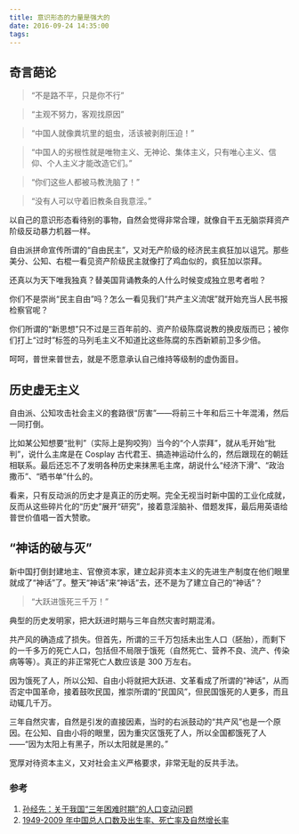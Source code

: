 ```yaml
---
title: 意识形态的力量是强大的
date: 2016-09-24 14:35:00
tags:
---
```


## 奇言葩论 ##

>“不是路不平，只是你不行”

>“主观不努力，客观找原因”

>“中国人就像粪坑里的蛆虫，活该被剥削压迫！”

> “中国人的劣根性就是唯物主义、无神论、集体主义，只有唯心主义、信仰、个人主义才能改造它们。”

> “你们这些人都被马教洗脑了！”

> “没有人可以守着旧教条自我意淫。”

以自己的意识形态看待别的事物，自然会觉得非常合理，就像自干五无脑崇拜资产阶级反动暴力机器一样。

自由派拼命宣传所谓的“自由民主”，又对无产阶级的经济民主疯狂加以诅咒。那些美分、公知、右棍一看见资产阶级民主就像打了鸡血似的，疯狂加以崇拜。

还真以为天下唯我独真？替美国背诵教条的人什么时候变成独立思考者啦？

你们不是崇尚“民主自由”吗？怎么一看见我们“共产主义流氓”就开始充当人民书报检察官呢？

你们所谓的“新思想”只不过是三百年前的、资产阶级陈腐说教的换皮版而已；被你们打上“过时”标签的马列毛主义不知道比这些陈腐的东西新颖前卫多少倍。

呵呵，普世来普世去，就是不愿意承认自己维持等级制的虚伪面目。

## 历史虚无主义 ##

自由派、公知攻击社会主义的套路很“厉害”——将前三十年和后三十年混淆，然后一同打倒。

比如某公知想要“批判”（实际上是狗咬狗）当今的“个人崇拜”，就从毛开始“批判”，说什么主席是在 Cosplay 古代君王、搞造神运动什么的，然后跟现在的朝廷相联系。最后还忘不了发明各种历史来抹黑毛主席，胡说什么“经济下滑”、“政治撒币”、“晒书单”什么的。

看来，只有反动派的历史才是真正的历史啊。完全无视当时新中国的工业化成就，反而从这些碎片化的“历史”展开“研究”，接着意淫脑补、借题发挥，最后用英语给普世价值唱一首大赞歌。

## “神话的破与灭” ##

新中国打倒封建地主、官僚资本家，建立起非资本主义的先进生产制度在他们眼里就成了“神话”了。整天“神话”来“神话”去，还不是为了建立自己的“神话”？

> “大跃进饿死三千万！”

典型的历史发明家，把大跃进时期与三年自然灾害时期混淆。

共产风的确造成了损失。但首先，所谓的三千万包括未出生人口（胚胎），而剩下的一千多万的死亡人口，包括但不局限于饿死（自然死亡、营养不良、流产、传染病等等）。真正的非正常死亡人数应该是 300 万左右。

因为饿死了人，所以公知、自由小将就把大跃进、文革看成了所谓的“神话”，从而否定中国革命，接着鼓吹民国，推崇所谓的“民国风”，但民国饿死的人更多，而且动辄几千万。

三年自然灾害，自然是引发的直接因素，当时的右派鼓动的“共产风”也是一个原因。在公知、自由小将的眼里，因为重灾区饿死了人，所以全国都饿死了人——“因为太阳上有黑子，所以太阳就是黑的。”

宽厚对待资本主义，又对社会主义严格要求，非常无耻的反共手法。

### 参考 ###

1. [孙经先：关于我国“三年困难时期”的人口变动问题](http://www.360doc.com/content/12/1111/21/4295303_247278866.shtml)
2. [1949-2009 年中国总人口数及出生率、死亡率及自然增长率](http://image59.360doc.com/DownloadImg/2013/03/2023/31078348_1.jpg)
